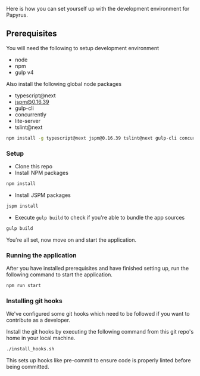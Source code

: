 Here is how you can set yourself up with the development environment for Papyrus.

## Prerequisites
You will need the following to setup development environment

- node
- npm
- gulp v4

Also install the following global node packages

- typescript@next
- jspm@0.16.39
- gulp-cli
- concurrently
- lite-server
- tslint@next

``` bash
npm install -g typescript@next jspm@0.16.39 tslint@next gulp-cli concurrently lite-server
```

### Setup
- Clone this repo
- Install NPM packages
``` bash
npm install
```

- Install JSPM packages
``` bash
jspm install
```

- Execute `gulp build` to check if you're able to bundle the app sources
``` bash
gulp build
```

You're all set, now move on and start the application.

### Running the application
After you have installed prerequisites and have finished setting up, run the following command to start the application.

``` bash
npm run start
```

### Installing git hooks
We've configured some git hooks which need to be followed if you want to contribute as a developer.

Install the git hooks by executing the following command from this git repo's home in your local machine.
``` bash
./install_hooks.sh
```

This sets up hooks like pre-commit to ensure code is properly linted before being committed.
